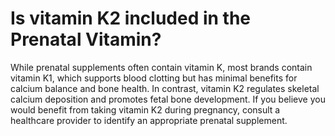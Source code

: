 # Is vitamin K2 included in the Prenatal Vitamin?

While prenatal supplements often contain vitamin K, most brands contain vitamin K1, which supports blood clotting but has minimal benefits for calcium balance and bone health. In contrast, vitamin K2 regulates skeletal calcium deposition and promotes fetal bone development. If you believe you would benefit from taking vitamin K2 during pregnancy, consult a healthcare provider to identify an appropriate prenatal supplement.